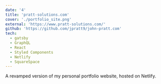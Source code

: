 ```yaml
---
date: '4'
title: 'pratt-solutions.com'
cover: './portfolio_site.png'
external: 'https://www.pratt-solutions.com/'
github: 'https://github.com/jpratt9/john-pratt.com'
tech:
  - gatsby
  - GraphQL
  - React
  - Styled Components
  - Netlify
  - SquareSpace
---
```


A revamped version of my personal portfolio website, hosted on Netlify.
